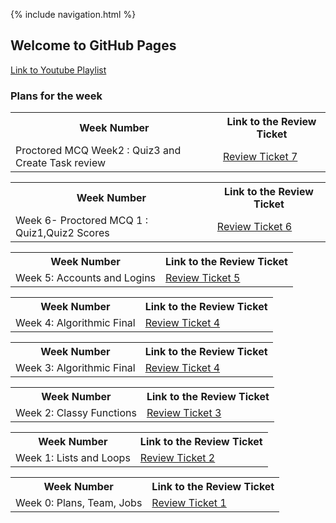 {% include navigation.html %}

## Welcome to GitHub Pages

<a href="https://www.youtube.com/playlist?list=PLDu8TE8X-vhlBi2dnA9ybgqC0xAxm7pCH">Link to Youtube Playlist</a></td>

### Plans for the week

<table>
  <tr>
  <th>Week Number</th>
  <th>Link to the Review Ticket</th>
  </tr>
  <tr>
  <td>Proctored MCQ Week2 : Quiz3 and Create Task review</td>
  <td> <a href="https://github.com/paigemccartin/paigemccartin.github.io/issues/4">Review Ticket 7</a></td>
  </tr>
  </table>

<table>
  <tr>
  <th>Week Number</th>
  <th>Link to the Review Ticket</th>
  </tr>
  <tr>
  <td>Week 6- Proctored MCQ 1 : Quiz1,Quiz2 Scores</td>
  <td> <a href="https://github.com/paigemccartin/paigemccartin.github.io/issues/3">Review Ticket 6</a></td>
  </tr>
  </table>

<table>
  <tr>
  <th>Week Number</th>
  <th>Link to the Review Ticket</th>
  </tr>
  <tr>
  <td>Week 5: Accounts and Logins</td>
  <td> <a href="https://github.com/SlimeyTurtles/jinjaturtles/issues/18">Review Ticket 5</a></td>
  </tr>
  </table>

<table>
  <tr>
  <th>Week Number</th>
  <th>Link to the Review Ticket</th>
  </tr>
  <tr>
  <td>Week 4: Algorithmic Final</td>
  <td> <a href="https://github.com/SlimeyTurtles/jinjaturtles/issues/15">Review Ticket 4</a></td>
  </tr>
  </table>

<table>
  <tr>
  <th>Week Number</th>
  <th>Link to the Review Ticket</th>
  </tr>
  <tr>
  <td>Week 3: Algorithmic Final</td>
  <td> <a href="https://github.com/SlimeyTurtles/jinjaturtles/issues/15">Review Ticket 4</a></td>
  </tr>
  </table>

<table>
  <tr>
  <th>Week Number</th>
  <th>Link to the Review Ticket</th>
  </tr>
  <tr>
  <td>Week 2: Classy Functions</td>
  <td> <a href="https://github.com/SlimeyTurtles/jinjaturtles/issues/14">Review Ticket 3</a></td>
  </tr>
  </table>
  
<table>
  <tr>
  <th>Week Number</th>
  <th>Link to the Review Ticket</th>
  </tr>
  <tr>
  <td>Week 1: Lists and Loops</td>
  <td> <a href="https://github.com/SlimeyTurtles/jinjaturtles/issues/11">Review Ticket 2</a></td>
  </tr>
  </table>

<table>
  <tr>
  <th>Week Number</th>
  <th>Link to the Review Ticket</th>
  </tr>
  <tr>
  <td>Week 0: Plans, Team, Jobs</td>
  <td> <a href="https://github.com/SlimeyTurtles/jinjaturtles/issues/9">Review Ticket 1</a></td>
  </tr>
  </table>
